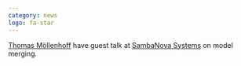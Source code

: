 ```yaml
---
category: news
logo: fa-star
---
```


[Thomas Möllenhoff](http://moellenh.github.io) have guest talk at [SambaNova Systems](https://sambanova.ai/) on model merging.